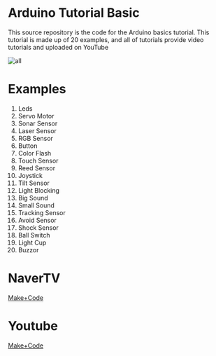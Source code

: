 # Arduino Tutorial Basic

This source repository is the code for the Arduino basics tutorial. This tutorial is made up of 20 examples, and all of tutorials provide video tutorials and uploaded on YouTube

![all](https://user-images.githubusercontent.com/39910774/44792900-e900ca80-abdf-11e8-8c9d-d547b42d83f3.png)

# Examples
1. Leds
2. Servo Motor
3. Sonar Sensor
4. Laser Sensor
5. RGB Sensor
6. Button
7. Color Flash
8. Touch Sensor
9. Reed Sensor
10. Joystick														
11. Tilt Sensor
12. Light Blocking
13. Big Sound
14. Small Sound
15. Tracking Sensor
16. Avoid Sensor
17. Shock Sensor
18. Ball Switch
19. Light Cup
20. Buzzor

# NaverTV
[Make+Code](https://tv.naver.com/makecode)

# Youtube
[Make+Code](https://www.youtube.com/channel/UCTLcLkC6GUKlGiKG3b_7PAg?sub_confirmation=1)
